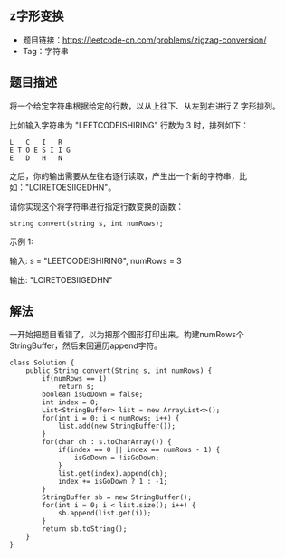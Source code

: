 ## z字形变换

- 题目链接：https://leetcode-cn.com/problems/zigzag-conversion/
- Tag：字符串

## 题目描述
将一个给定字符串根据给定的行数，以从上往下、从左到右进行 Z 字形排列。

比如输入字符串为 "LEETCODEISHIRING" 行数为 3 时，排列如下：
```
L   C   I   R
E T O E S I I G
E   D   H   N
```

之后，你的输出需要从左往右逐行读取，产生出一个新的字符串，比如："LCIRETOESIIGEDHN"。

请你实现这个将字符串进行指定行数变换的函数：
```
string convert(string s, int numRows);
```
示例 1:

输入: s = "LEETCODEISHIRING", numRows = 3

输出: "LCIRETOESIIGEDHN"


## 解法
一开始把题目看错了，以为把那个图形打印出来。构建numRows个StringBuffer，然后来回遍历append字符。
```
class Solution {
    public String convert(String s, int numRows) {
        if(numRows == 1)
            return s;
        boolean isGoDown = false;
        int index = 0;
        List<StringBuffer> list = new ArrayList<>();
        for(int i = 0; i < numRows; i++) {
            list.add(new StringBuffer());
        }
        for(char ch : s.toCharArray()) {
            if(index == 0 || index == numRows - 1) {
                isGoDown = !isGoDown;
            }
            list.get(index).append(ch);
            index += isGoDown ? 1 : -1;
        }
        StringBuffer sb = new StringBuffer();
        for(int i = 0; i < list.size(); i++) {
            sb.append(list.get(i));
        }
        return sb.toString();
    }
}

```